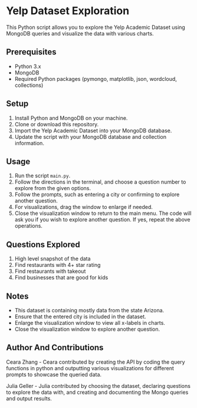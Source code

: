 # Yelp Dataset Exploration

This Python script allows you to explore the Yelp Academic Dataset using MongoDB queries and visualize the data with various charts.

## Prerequisites

- Python 3.x
- MongoDB
- Required Python packages (pymongo, matplotlib, json, wordcloud, collections)

## Setup

1. Install Python and MongoDB on your machine.
2. Clone or download this repository.
3. Import the Yelp Academic Dataset into your MongoDB database.
4. Update the script with your MongoDB database and collection information.

## Usage

1. Run the script `main.py`.
2. Follow the directions in the terminal, and choose a question number to explore from the given options.
3. Follow the prompts, such as entering a city or confirming to explore another question.
4. For visualizations, drag the window to enlarge if needed.
5. Close the visualization window to return to the main menu. The code will ask you if you wish to explore another question. If yes, repeat the above operations.

## Questions Explored

1. High level snapshot of the data
2. Find restaurants with 4+ star rating
3. Find restaurants with takeout
4. Find businesses that are good for kids

## Notes
- This dataset is containing mostly data from the state Arizona.  
- Ensure that the entered city is included in the dataset.
- Enlarge the visualization window to view all x-labels in charts.
- Close the visualization window to explore another question.

## Author And Contributions

Ceara Zhang - Ceara contributed by creating the API by coding the query functions in python and outputting various visualizations for different prompts to showcase the queried data. 

Julia Geller - Julia contributed by choosing the dataset, declaring questions to explore the data with, and creating and documenting the Mongo queries and output results.